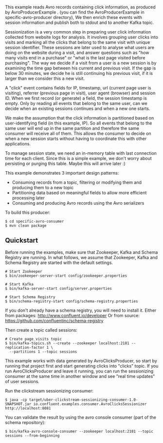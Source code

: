 This example reads Avro records containing click information, as produced by AvroProducerExample .
(you can find the AvroProducerExample in specific-avro-producer directory),
We then enrich these events with session information and publish both to stdout and to another Kafka topic.

Sessionization is a very common step in preparing user click information collected from website logs for analysis. 
It involves grouping user clicks into visits and marking all the clicks that belong to the same visit with unique session identifier.
These sessions are later used to analyse what users are doing on the website during a visit, and answer questions such as "how many visits end in a purchase" or "what is the last page visited before purchasing".
The way we decide if a visit from a user is a new session is by examining the time gap between his current and previous visit. 
If the gap is below 30 minutes, we decide he is still continuing his previous visit, if it is larger than we consider this a new visit.

A "click" event contains fields for IP, timestamp, url (current page user is visiting), referrer (previous page in visit), user agent (browser) and session ID.
When we first record (or generate) a field, the session timestamp is empty. Only by reading all events that belong to the same user, can we decide when an existing sessions continues and when a new one starts.

We make the assumption that the click information is partitioned based on user-identifying field (in this example, IP). 
So all events that belong to the same user will end up in the same partition and therefore the same consumer will receive all of them.
This allows the consumer to decide on when a new session starts without having to coordinate this with other applications.

To manage session state, we need an in-memory table with last connection time for each client.
Since this is a simple example, we don't worry about persisting or purging this table.
Maybe this will arrive later :)

This example demonstrates 3 important design patterns:

* Consuming records from a topic, filtering or modifying them and producing them to a new topic
* Partitioning data based on meaningful fields to allow more efficient processing later
* Consuming and producing Avro records using the Avro serializers

To build this producer:

    $ cd specific-avro-consumer
    $ mvn clean package
    
Quickstart
-----------

Before running the examples, make sure that Zookeeper, Kafka and Schema Registry are
running. In what follows, we assume that Zookeeper, Kafka and Schema Registry are
started with the default settings.

    # Start Zookeeper
    $ bin/zookeeper-server-start config/zookeeper.properties

    # Start Kafka
    $ bin/kafka-server-start config/server.properties

    # Start Schema Registry
    $ bin/schema-registry-start config/schema-registry.properties
    
If you don't already have a schema registry, you will need to install it.
Either from packages: http://www.confluent.io/developer
Or from source: https://github.com/confluentinc/schema-registry

Then create a topic called sessions:

    # Create page_visits topic
    $ bin/kafka-topics.sh --create --zookeeper localhost:2181 --replication-factor 1 \
      --partitions 1 --topic sessions
      

This example works with data generated by AvroClicksProducer, so start by running that project first and start generating clicks into "clicks" topic.
If you run AvroClicksProducer and leave it running, you can run the sessionizing consumer at the same time in another window and see "real time updates" of user sessions.
   

Run the clickstream sessionizing consumer:

    $ java -cp target/uber-clickstream-sessionizing-consumer-1.0-SNAPSHOT.jar io.confluent.examples.consumer.AvroClicksSessionizer http://localhost:8081
    
You can validate the result by using the avro console consumer (part of the schema repository):

    $ bin/kafka-avro-console-consumer --zookeeper localhost:2181 --topic sessions --from-beginning